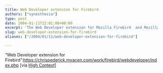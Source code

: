 ```yaml
---
title: Web Developer extension for Firebird
authors: ["synesthesia"]
type: post
date: 2004-01-11T22:01:00+00:00
excerpt: 'The Web Developer extension for Mozilla Firebird  and Mozilla  adds a menu and a toolbar to the browser with various web developer tools.'
slug: web-developer-extension-for-firebird 
aliases: ["/2004/01/11/web-developer-extension-for-firebird"]

---
```

&#8220;Web Developer extension for Firebird&#8221;:https://chrispederick.myacen.com/work/firebird/webdeveloper/index.php [via [High Context][1]]

 [1]: https://www.highcontext.com/
